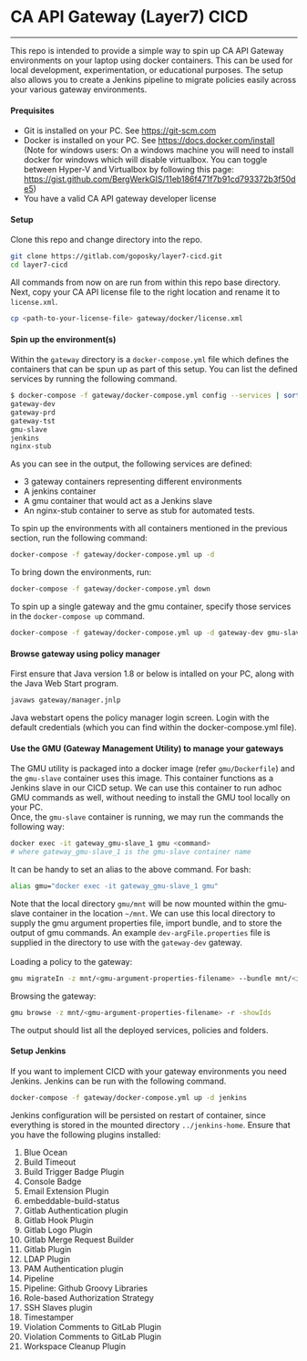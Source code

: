 # CA API Gateway (Layer7) CICD
------------------------------
This repo is intended to provide a simple way to spin up CA API Gateway environments on your laptop using docker containers. This can be used for local development, experimentation, or educational purposes. The setup also allows you to create a Jenkins pipeline to migrate policies easily across your various gateway environments.

#### Prequisites
- Git is installed on your PC. See https://git-scm.com
- Docker is installed on your PC. See https://docs.docker.com/install \
(Note for windows users: On a windows machine you will need to install docker for windows which will disable virtualbox. You can toggle between Hyper-V and Virtualbox by following this page: https://gist.github.com/BergWerkGIS/11eb186f471f7b91cd793372b3f50de5)
- You have a valid CA API gateway developer license

#### Setup 
Clone this repo and change directory into the repo. 
```bash
git clone https://gitlab.com/goposky/layer7-cicd.git
cd layer7-cicd
```
All commands from now on are run from within this repo base directory.\
Next, copy your CA API license file to the right location and rename it to `license.xml`.
```bash
cp <path-to-your-license-file> gateway/docker/license.xml
```

#### Spin up the environment(s)
Within the `gateway` directory is a `docker-compose.yml` file which defines the containers that can be spun up as part of this setup. You can list the defined services by running the following command.
```bash
$ docker-compose -f gateway/docker-compose.yml config --services | sort
gateway-dev
gateway-prd
gateway-tst
gmu-slave
jenkins
nginx-stub
```
As you can see in the output, the following services are defined:
- 3 gateway containers representing different environments
- A jenkins container
- A gmu container that would act as a Jenkins slave
- An nginx-stub container to serve as stub for automated tests.

To spin up the environments with all containers mentioned in the previous section, run the following command:
```bash
docker-compose -f gateway/docker-compose.yml up -d
```
To bring down the environments, run:
```bash
docker-compose -f gateway/docker-compose.yml down
```
To spin up a single gateway and the gmu container, specify those services in the `docker-compose up` command.
```bash
docker-compose -f gateway/docker-compose.yml up -d gateway-dev gmu-slave
```
#### Browse gateway using policy manager
First ensure that Java version 1.8 or below is intalled on your PC, along with the Java Web Start program.
```bash
javaws gateway/manager.jnlp
```
Java webstart opens the policy manager login screen. Login with the default credentials (which you can find within the docker-compose.yml file).

#### Use the GMU (Gateway Management Utility) to manage your gateways
The GMU utility is packaged into a docker image (refer `gmu/Dockerfile`) and the `gmu-slave` container uses this image. This container functions as a Jenkins slave in our CICD setup. We can use this container to run adhoc GMU commands as well, without needing to install the GMU tool locally on your PC.\
Once, the `gmu-slave` container is running, we may run the commands the following way:
```bash
docker exec -it gateway_gmu-slave_1 gmu <command>
# where gateway_gmu-slave_1 is the gmu-slave container name
```
It can be handy to set an alias to the above command. For bash:
```bash
alias gmu="docker exec -it gateway_gmu-slave_1 gmu"
```
Note that the local directory `gmu/mnt` will be now mounted within the gmu-slave container in the location `~/mnt`. We can use this local directory to supply the gmu argument properties file, import bundle, and to store the output of gmu commands. An example `dev-argFile.properties` file is supplied in the directory to use with the `gateway-dev` gateway.\
\
Loading a policy to the gateway:
```bash
gmu migrateIn -z mnt/<gmu-argument-properties-filename> --bundle mnt/<import-bundle-xml-filename> --results mnt/<results-xml-filename> --destFolder /ziggo
```
Browsing the gateway:
```bash
gmu browse -z mnt/<gmu-argument-properties-filename> -r -showIds
```
The output should list all the deployed services, policies and folders.

#### Setup Jenkins
If you want to implement CICD with your gateway environments you need Jenkins. Jenkins can be run with the following command. 
```bash
docker-compose -f gateway/docker-compose.yml up -d jenkins
```
Jenkins configuration will be persisted on restart of container, since everything is stored in the mounted directory `../jenkins-home`. Ensure that you have the following plugins installed:
1. Blue Ocean 
2. Build Timeout 
3. Build Trigger Badge Plugin 
4. Console Badge 
5. Email Extension Plugin 
6. embeddable-build-status 
7. Gitlab Authentication plugin 
8. Gitlab Hook Plugin 
9. Gitlab Logo Plugin 
10. Gitlab Merge Request Builder 
11. Gitlab Plugin 
12. LDAP Plugin 
13. PAM Authentication plugin 
14. Pipeline 
15. Pipeline: Github Groovy Libraries 
16. Role-based Authorization Strategy 
17. SSH Slaves plugin 
18. Timestamper 
19. Violation Comments to GitLab Plugin 
20. Violation Comments to GitLab Plugin 
21. Workspace Cleanup Plugin

